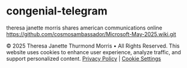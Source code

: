 # congenial-telegram
theresa janette morris shares american communications online
https://github.com/cosmosambassador/Microsoft-May-2025.wiki.git
<footer>
  <p>
    © 2025 Theresa Janette Thurmond Morris • All Rights Reserved.  
    This website uses cookies to enhance user experience, analyze traffic, and support personalized content.  
    <a href="/privacy">Privacy Policy</a> | <a href="/cookies">Cookie Settings</a>
  </p>
</footer>
